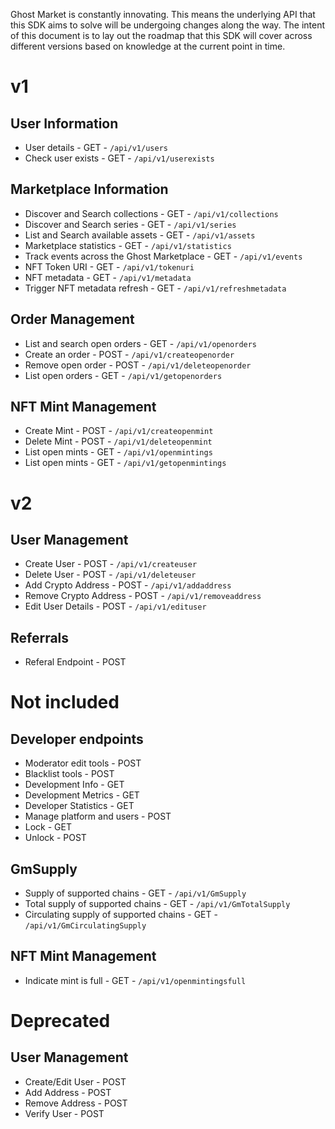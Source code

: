 Ghost Market is constantly innovating. This means the underlying API that this SDK aims to solve will be undergoing changes along the way. The intent of this document is to lay out the roadmap that this SDK will cover across different versions based on knowledge at the current point in time.
 

# v1
 
## User Information
 
* User details - GET - `/api/v1/users`
* Check user exists - GET - `/api/v1/userexists`
 
## Marketplace Information
 
* Discover and Search collections - GET - `/api/v1/collections`
* Discover and Search series - GET - `/api/v1/series`
* List and Search available assets - GET - `/api/v1/assets`
* Marketplace statistics - GET - `/api/v1/statistics`
* Track events across the Ghost Marketplace - GET - `/api/v1/events`
* NFT Token URI - GET - `/api/v1/tokenuri`
* NFT metadata - GET - `/api/v1/metadata`
* Trigger NFT metadata refresh - GET - `/api/v1/refreshmetadata`
 
## Order Management
 
* List and search open orders - GET - `/api/v1/openorders`
* Create an order - POST - `/api/v1/createopenorder`
* Remove open order - POST - `/api/v1/deleteopenorder`
* List open orders - GET - `/api/v1/getopenorders`
 
## NFT Mint Management
 
* Create Mint - POST - `/api/v1/createopenmint`
* Delete Mint -  POST - `/api/v1/deleteopenmint`
* List open mints - GET - `/api/v1/openmintings`
* List open mints - GET - `/api/v1/getopenmintings`


# v2
 
## User Management
 
* Create User - POST - `/api/v1/createuser`
* Delete User - POST - `/api/v1/deleteuser`
* Add Crypto Address - POST - `/api/v1/addaddress`
* Remove Crypto Address - POST - `/api/v1/removeaddress`
* Edit User Details - POST - `/api/v1/edituser`
 
## Referrals
* Referal Endpoint - POST
 
# Not included
 
## Developer endpoints
 
* Moderator edit tools - POST
* Blacklist tools - POST
* Development Info - GET
* Development Metrics - GET
* Developer Statistics - GET
* Manage platform and users - POST
* Lock - GET
* Unlock - POST
 
## GmSupply
 
* Supply of supported chains - GET - `/api/v1/GmSupply`
* Total supply of supported chains - GET - `/api/v1/GmTotalSupply`
* Circulating supply of supported chains - GET - `/api/v1/GmCirculatingSupply`
 
## NFT Mint Management
 
* Indicate mint is full - GET - `/api/v1/openmintingsfull`

 
# Deprecated
 
## User Management
 
* Create/Edit User - POST
* Add Address - POST
* Remove Address - POST
* Verify User - POST
